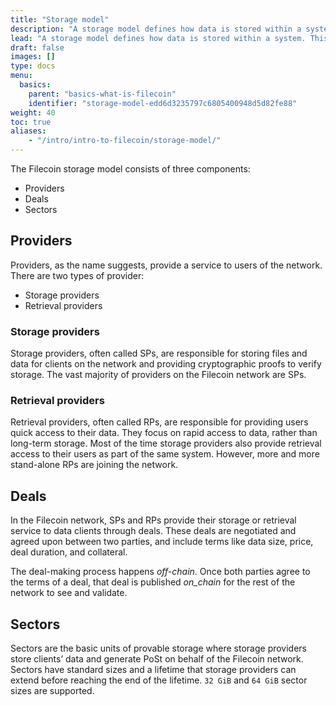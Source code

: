 ```yaml
---
title: "Storage model"
description: "A storage model defines how data is stored within a system. This page covers the basic aspects of Filecoin's storage model."
lead: "A storage model defines how data is stored within a system. This page covers the basic aspects of Filecoin's storage model."
draft: false
images: []
type: docs
menu:
  basics:
    parent: "basics-what-is-filecoin"
    identifier: "storage-model-edd6d3235797c6805400948d5d82fe88"
weight: 40
toc: true
aliases:
    - "/intro/intro-to-filecoin/storage-model/"
---
```


The Filecoin storage model consists of three components:

- Providers
- Deals
- Sectors

## Providers

Providers, as the name suggests, provide a service to users of the network. There are two types of provider:

- Storage providers
- Retrieval providers

### Storage providers

Storage providers, often called SPs, are responsible for storing files and data for clients on the network and providing cryptographic proofs to verify storage. The vast majority of providers on the Filecoin network are SPs.

### Retrieval providers

Retrieval providers, often called RPs, are responsible for providing users quick access to their data. They focus on rapid access to data, rather than long-term storage. Most of the time storage providers also provide retrieval access to their users as part of the same system. However, more and more stand-alone RPs are joining the network.

## Deals

In the Filecoin network, SPs and RPs provide their storage or retrieval service to data clients through deals. These deals are negotiated and agreed upon between two parties, and include terms like data size, price, deal duration, and collateral.

The deal-making process happens _off-chain_. Once both parties agree to the terms of a deal, that deal is published _on_chain_ for the rest of the network to see and validate.

## Sectors

Sectors are the basic units of provable storage where storage providers store clients’ data and generate PoSt on behalf of the Filecoin network. Sectors have standard sizes and a lifetime that storage providers can extend before reaching the end of the lifetime. `32 GiB` and `64 GiB` sector sizes are supported.
